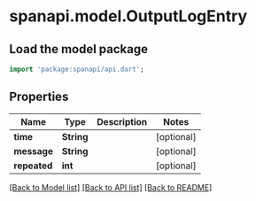 # spanapi.model.OutputLogEntry

## Load the model package
```dart
import 'package:spanapi/api.dart';
```

## Properties
Name | Type | Description | Notes
------------ | ------------- | ------------- | -------------
**time** | **String** |  | [optional] 
**message** | **String** |  | [optional] 
**repeated** | **int** |  | [optional] 

[[Back to Model list]](../README.md#documentation-for-models) [[Back to API list]](../README.md#documentation-for-api-endpoints) [[Back to README]](../README.md)


